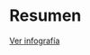 # Resumen

<a href="https://www.canva.com/design/DAF0QdksE3w/Q_zcYlSkT00dSImfSaFN9g/edit?utm_content=DAF0QdksE3w&utm_campaign=designshare&utm_medium=link2&utm_source=sharebutton">Ver infografía</a>
<!--stackedit_data:
eyJoaXN0b3J5IjpbNTc5NDIyNDY1LDExMTEyNjYwNDcsMzY1MD
I1MzJdfQ==
-->